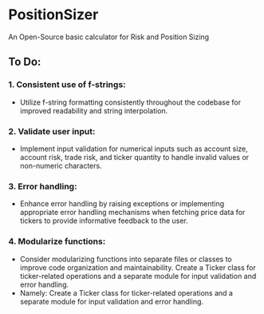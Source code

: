 # PositionSizer
An Open-Source basic calculator for Risk and Position Sizing


## To Do:
### 1. Consistent use of f-strings: 
 - Utilize f-string formatting consistently throughout the codebase for improved readability and string interpolation.
 ### 2. Validate user input: 
- Implement input validation for numerical inputs such as account size, account risk, trade risk, and ticker quantity to handle invalid values or non-numeric characters.
### 3. Error handling: 
- Enhance error handling by raising exceptions or implementing appropriate error handling mechanisms when fetching price data for tickers to provide informative feedback to the user.
### 4. Modularize functions: 
- Consider modularizing functions into separate files or classes to improve code organization and maintainability. Create a Ticker class for ticker-related operations and a separate module for input validation and error handling.
 - Namely:  Create a Ticker class for ticker-related operations and a separate module for input validation and error handling. 
